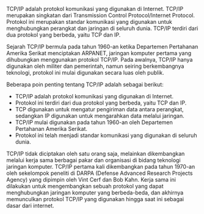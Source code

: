 TCP/IP adalah protokol komunikasi yang digunakan di Internet. TCP/IP merupakan singkatan dari Transmission Control Protocol/Internet Protocol. Protokol ini merupakan standar komunikasi yang digunakan untuk menghubungkan perangkat dan jaringan di seluruh dunia. TCP/IP terdiri dari dua protokol yang berbeda, yaitu TCP dan IP.

Sejarah TCP/IP bermula pada tahun 1960-an ketika Departemen Pertahanan Amerika Serikat menciptakan ARPANET, jaringan komputer pertama yang dihubungkan menggunakan protokol TCP/IP. Pada awalnya, TCP/IP hanya digunakan oleh militer dan pemerintah, namun seiring berkembangnya teknologi, protokol ini mulai digunakan secara luas oleh publik.

Beberapa poin penting tentang TCP/IP adalah sebagai berikut:

-   TCP/IP adalah protokol komunikasi yang digunakan di Internet.
-   Protokol ini terdiri dari dua protokol yang berbeda, yaitu TCP dan IP.
-   TCP digunakan untuk mengatur pengiriman data antara perangkat, sedangkan IP digunakan untuk mengarahkan data melalui jaringan.
-   TCP/IP mulai digunakan pada tahun 1960-an oleh Departemen Pertahanan Amerika Serikat.
-   Protokol ini telah menjadi standar komunikasi yang digunakan di seluruh dunia.

TCP/IP tidak diciptakan oleh satu orang saja, melainkan dikembangkan melalui kerja sama berbagai pakar dan organisasi di bidang teknologi jaringan komputer. TCP/IP pertama kali dikembangkan pada tahun 1970-an oleh sekelompok peneliti di DARPA (Defense Advanced Research Projects Agency) yang dipimpin oleh Vint Cerf dan Bob Kahn. Kerja sama ini dilakukan untuk mengembangkan sebuah protokol yang dapat menghubungkan jaringan komputer yang berbeda-beda, dan akhirnya memunculkan protokol TCP/IP yang digunakan hingga saat ini sebagai dasar dari internet.